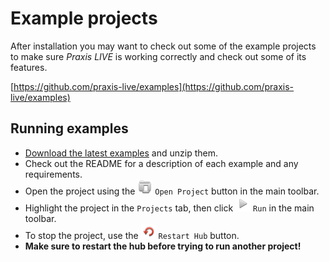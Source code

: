 # Example projects

After installation you may want to check out some of the example projects to make sure _Praxis LIVE_ is working correctly and check out some of its features.

[https://github.com/praxis-live/examples](https://github.com/praxis-live/examples)

## Running examples

* [Download the latest examples](https://github.com/praxis-live/examples/archive/master.zip) and unzip them.
* Check out the README for a description of each example and any requirements.
* Open the project using the ![](img/openProject24.png) `Open Project` button in the main toolbar.
* Highlight the project in the `Projects` tab, then click ![](img/run.png) `Run` in the main toolbar.
* To stop the project, use the ![](img/restart24.png) `Restart Hub` button.
* **Make sure to restart the hub before trying to run another project!**
